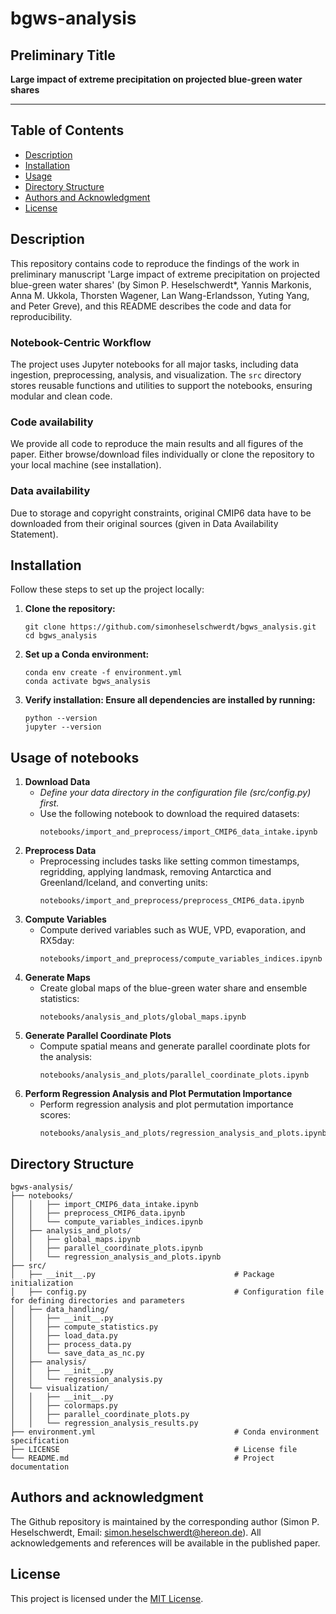 # **bgws-analysis**

## **Preliminary Title**
**Large impact of extreme precipitation on projected blue-green water shares**

---

## Table of Contents

- [Description](#description)
- [Installation](#installation)
- [Usage](#usage)
- [Directory Structure](#directory-structure)
- [Authors and Acknowledgment](#authors-and-acknowledgment)
- [License](#license)

## Description
This repository contains code to reproduce the findings of the work in preliminary manuscript 'Large impact of extreme precipitation on projected blue-green water shares' (by Simon P. Heselschwerdt*, Yannis Markonis, Anna M. Ukkola, Thorsten Wagener, Lan Wang-Erlandsson, Yuting Yang, and Peter Greve), and this README describes the code and data for reproducibility.

### **Notebook-Centric Workflow**
The project uses Jupyter notebooks for all major tasks, including data ingestion, preprocessing, analysis, and visualization. The `src` directory stores reusable functions and utilities to support the notebooks, ensuring modular and clean code.

### **Code availability**
We provide all code to reproduce the main results and all figures of the paper. Either browse/download files individually or clone the repository to your local machine (see installation). 

### **Data availability** 
Due to storage and copyright constraints, original CMIP6 data have to be downloaded from their original sources (given in Data Availability Statement).

## Installation

Follow these steps to set up the project locally:

1. **Clone the repository:**
   ```plaintext
   git clone https://github.com/simonheselschwerdt/bgws_analysis.git
   cd bgws_analysis
   ```
2. **Set up a Conda environment:**
   ```plaintext
   conda env create -f environment.yml
   conda activate bgws_analysis
   ```
3. **Verify installation: Ensure all dependencies are installed by running:**
   ```plaintext
   python --version
   jupyter --version
   ```
## Usage of notebooks

1. **Download Data**
   - *Define your data directory in the configuration file (src/config.py) first.*
   - Use the following notebook to download the required datasets:
     ```plaintext
     notebooks/import_and_preprocess/import_CMIP6_data_intake.ipynb
     ```
3. **Preprocess Data**
   - Preprocessing includes tasks like setting common timestamps, regridding, applying landmask, removing Antarctica and Greenland/Iceland, and converting units:
     ```plaintext
     notebooks/import_and_preprocess/preprocess_CMIP6_data.ipynb
     ```
4. **Compute Variables**
   - Compute derived variables such as WUE, VPD, evaporation, and RX5day:
     ```plaintext
     notebooks/import_and_preprocess/compute_variables_indices.ipynb
     ```
5. **Generate Maps**
   - Create global maps of the blue-green water share and ensemble statistics:
     ```plaintext 
     notebooks/analysis_and_plots/global_maps.ipynb
     ```
6. **Generate Parallel Coordinate Plots**
   - Compute spatial means and generate parallel coordinate plots for the analysis:
     ```plaintext
     notebooks/analysis_and_plots/parallel_coordinate_plots.ipynb
     ```
8. **Perform Regression Analysis and Plot Permutation Importance**
   - Perform regression analysis and plot permutation importance scores:
     ```plaintext
     notebooks/analysis_and_plots/regression_analysis_and_plots.ipynb
     ```

## Directory Structure

```plaintext
bgws-analysis/
├── notebooks/                                      
│   │   ├── import_CMIP6_data_intake.ipynb            
│   │   ├── preprocess_CMIP6_data.ipynb
│   │   └── compute_variables_indices.ipynb
│   ├── analysis_and_plots/     
│   │   ├── global_maps.ipynb
│   │   ├── parallel_coordinate_plots.ipynb
│   │   └── regression_analysis_and_plots.ipynb
├── src/                                            
│   ├── __init__.py                               # Package initialization
│   ├── config.py                                 # Configuration file for defining directories and parameters
│   ├── data_handling/
│   │   ├── __init__.py 
│   │   ├── compute_statistics.py        
│   │   ├── load_data.py
│   │   ├── process_data.py
│   │   └── save_data_as_nc.py
│   ├── analysis/        
│   │   ├── __init__.py 
│   │   └── regression_analysis.py
│   └── visualization/ 
│   │   ├── __init__.py 
│   │   ├── colormaps.py        
│   │   ├── parallel_coordinate_plots.py
│   │   └── regression_analysis_results.py
├── environment.yml                               # Conda environment specification
├── LICENSE                                       # License file
└── README.md                                     # Project documentation
```            

## Authors and acknowledgment
The Github repository is maintained by the corresponding author (Simon P. Heselschwerdt, Email: [simon.heselschwerdt@hereon.de](mailto:simon.heselschwerdt@hereon.de)). 
All acknowledgements and references will be available in the published paper.

## License
This project is licensed under the [MIT License](LICENSE).
